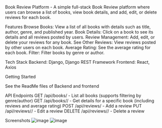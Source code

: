 Book Review Platform -
A simple full-stack Book Review platform where users can browse a list of books, view book details, and add, edit, or delete reviews for each book.

Features
Browse Books: View a list of all books with details such as title, author, genre, and published year.
Book Details: Click on a book to see its details and all reviews posted by users.
Review Management: Add, edit, or delete your reviews for any book.
See Other Reviews: View reviews posted by other users on each book.
Average Rating: See the average rating for each book.
Filter: Filter books by genre or author.

Tech Stack
Backend: Django, Django REST Framework
Frontend: React, Axios


Getting Started

See the ReadMe files of Backend and frontend

API Endpoints
GET /api/books/ - List all books (supports filtering by genre/author)
GET /api/books/<id>/ - Get details for a specific book (including reviews and average rating)
POST /api/reviews/ - Add a review
PUT /api/reviews/<id>/ - Edit a review
DELETE /api/reviews/<id>/ - Delete a review

Screenshots
![image](https://github.com/user-attachments/assets/23a9161a-d87e-497d-8ff9-cc44f6eca54e)
![image](https://github.com/user-attachments/assets/a1fc7210-1bba-4634-9094-f1f33a2d935f)

